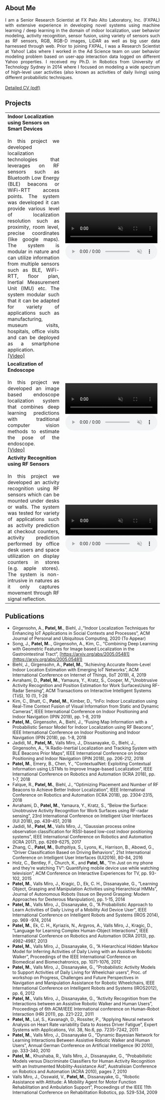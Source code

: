 ## About Me
<DIV align="justify">
I am a Senior Research Scientist at FX Palo Alto Laboratory, Inc. (FXPAL) with extensive experience in developing novel systems using machine learning / deep learning in the domain of indoor localization, user behavior modeling, activity recognition, sensor fusion, using variety of sensors such as RF sensors, RGB, RGB-D images, LiDAR as well as big user data harnessed through web. Prior to joining FXPAL, I was a Research Scientist at Yahoo! Labs where I worked in the Ad Science team on user behavior modeling problem based on user-app interaction data logged on different Yahoo properties. I received my Ph.D. in Robotics from University of Technology Sydney in 2014 where I focused on modeling a wide spectrum of high-level user activities (also known as activities of daily living) using different probabilistic techniques.
<br/><br/>
<a href="cv/Mitesh_CV.pdf"> Detailed CV (pdf) </a> 
</DIV>

## Projects

<table>
  <tr>        
    <td>
      <b>Indoor Localization using Sensors on Smart Devices </b> 
      <br><br/>
      <div align="justify"> In this project we developed localization technologies that leverages on RF sensors such as Bluetooth Low Energy (BLE) beacons or WiFi-RTT access points. The system was developed it can provide various level of localization resolution such as proximity, room level, precise coordinates (like google maps). The system is modular in nature and can utilize information from multiple sensors such as BLE, WiFi-RTT, floor plan, Inertial Measurement Unit (IMU) etc. The system modular such that it can be adapted for variety of applications such as manufacturing, museum visits, hospitals, office visits and can be deployed as a smartphone application.</div>
      <a href="https://www.youtube.com/watch?v=bjbSwUveuXs">[Video]</a>
    </td>    
    <td align="right"> 
      <video src="videos/Loco.mp4" controls autoplay controls muted width="300" height="100"></video> 
      <audio controls muted></audio> 
    </td>
  </tr>
  <tr>        
    <td>
      <b>Localization of Endoscope </b> 
      <br><br/>
      <div align="justify"> In this project we developed an image based endoscope localization system that combines deep learning predictions with traditional computer vision methods to estimate the pose of the endoscope.</div>
      <a href="https://www.youtube.com/watch?v=4T_r3oDc6-M">[Video]</a>
    </td>    
    <td align="right"> 
      <video src="videos/gi-tract.mp4" controls autoplay controls muted width="300" height="100"></video> 
      <audio controls muted></audio> 
    </td>
  </tr>
  <tr>        
    <td>
      <b>Activity Recognition using RF Sensors</b> 
      <br><br/>
      <div align="justify"> In this project we developed an activity recognition using RF sensors which can be mounted under desks or walls. The system was tested for variety of applications such as activity prediction at checkout counters, activity prediction performed by office desk users and space utilization on display counters in stores (e.g. apple stores). The system is non-intrusive in natures as it only captures movement through RF signal reflection.</div>
<!--       <a href="https://www.youtube.com/watch?v=4T_r3oDc6-M">[Video]</a> -->
    </td>    
    <td align="right"> 
      <video src="videos/activitysense.mp4" controls autoplay controls muted width="300" height="100"></video> 
      <audio controls muted></audio> 
    </td>
  </tr>
</table>

## Publications

* Girgensohn, A., **Patel, M.**, Biehl, J.,“Indoor Localization Techniques for Enhancing IoT Applications in Social Contexts and Processes”, ACM Journal of Personal and Ubiquitous Computing, 2020 (To Appear)
* Song, J., **Patel, M.**., Girgensohn, A., Kim, C., “Combining Deep Learning with Geometric Features for Image based Localization in the Gastrointestinal Tract”, [https://arxiv.org/abs/2005.05481](https://arxiv.org/abs/2005.05481)
* Biehl, J., Girgensohn, A., **Patel, M.**, “Achieving Accurate Room-Level Indoor Location Estimation with Emerging IoT Networks”, ACM International Conference on Internet of Things, (IoT 2019), 4, 2019
* Avrahami, D., **Patel, M.**, Yamaura, Y., Kratz, S., Cooper, M.,“Unobtrusive Activity Recognition and Position Estimation for Work SurfacesUsing RF-Radar Sensing”, ACM Transactions on Interactive Intelligent Systems (TiiS), 10 (1), 1-28
* Kim, C., Bhatt, C., **Patel, M.**, Kimber, D., “InFo: Indoor Localization using Real-Time Context Fusion of Visual Information from Static and Dynamic Cameras”, IEEE International Conference on Indoor Positioning and Indoor Navigation (IPIN 2019), pp. 1-8, 2019
* **Patel, M.**, Girgensohn, A., Biehl, J., “Fusing Map Information with a Probabilistic Sensor Model for Indoor Localization using RF Beacons”, IEEE International Conference on Indoor Positioning and Indoor Navigation (IPIN 2018), pp. 1-8, 2018
* Jadidi, M., **Patel, M.**, Valls Miro, J., Dissanayake, G., Biehl, J., Girgensohn, A., “A Radio-Inertial Localization and Tracking System with BLE Beacons Prior Maps”, IEEE International Conference on Indoor Positioning and Indoor Navigation (IPIN 2018), pp. 206-212, 2018
* **Patel, M.**, Emery, B., Chen, Y., “ContextualNet: Exploiting Contextual Information using LSTMs to Improve Image-based Localization”, IEEE International Conference on Robotics and Automation (ICRA 2018), pp. 1-7, 2018
* Falque, R., **Patel, M.**, Biehl, J., “Optimizing Placement and Number of RF Beacons to Achieve Better Indoor Localization”, IEEE International Conference on Robotics and Automation (ICRA 2018), pp. 2304-2315, 2018
* Avrahami, D., **Patel, M.**, Yamaura, Y., Kratz, S., “Below the Surface: Unobtrusive Activity Recognition for Work Surfaces using RF-radar sensing”, 23rd International Conference on Intelligent User Interfaces (IUI 2018), pp. 439-451, 2018
* Jadidi, M., **Patel, M.**, Valls Miro, J., “Gaussian process online observation classification for RSSI-based low-cost indoor positioning systems”, IEEE International Conference on Robotics and Automation (ICRA 2017), pp. 6269-6275, 2017
* Zhang, C., **Patel, M.**, Buthpitiya, S., Lyons, K., Harrison, B., Abowd, G., “Driver Classification Based on Driving Behaviors”, 21st International Conference on Intelligent User Interfaces (IUI2016), 80-84, 2016
* Holz, C., Bentley, F., Church, K., and **Patel, M.**, ”I’m Just on my phone and they’re watching TV”: Quantifying mobile device use while watching television”, ACM Conference on Interactive Experiences for TV, pp. 93-102, 2015
* **Patel, M.**, Valls Miro, J., Kragic, D., Ek, C. H., Dissanayake, G., ”Learning Object, Grasping and Manipulation Activities using Hierarchical HMMs”, Journal of Autonomous Robots (Issue on Beyond Grasping: Modern Approaches for Dexterous Manipulation), pp. 1-15, 2014
* **Patel, M.**, Valls Miro, J., Dissanayake, G., ”A Probabilistic Approach to Learn Activities of Daily Living of a Mobility Aid Device User”, IEEE International Conference on Intelligent Robots and Systems (IROS 2014), pp. 969 -974, 2014
* **Patel, M.**, Ek, C. H., Kyriazis, N., Argyros, A., Valls Miro, J., Kragic, D., ”Language for Learning Complex Human-Object Interactions”, IEEE International Conference on Robotics and Automation (ICRA 2013), pp. 4982-4987, 2013
* **Patel, M.**, Valls Miro, J., Dissanayake, G., ”A Hierarchical Hidden Markov Model for Inferring Activities of Daily Living with an Assistive Robotic Walker”, Proceedings of the IEEE International Conference on Biomedical and Biomechatronics, pp. 1071-1076, 2012
* **Patel, M.**, Valls Miro, J., Dissanayake, G., ”Probabilistic Activity Models to Support Activities of Daily Living for Wheelchair users”, Proc. of workshop on Progress, Challenges and Future Perspectives in Navigation and Manipulation Assistance for Robotic Wheelchairs, IEEE International Conference on Intelligent Robots and Systems (IROS2012), pp. 6, 2012
* **Patel, M.**, Valls Miro, J., Dissanayake, G., ”Activity Recognition from the Interactions between an Assistive Robotic Walker and Human Users”, Proceedings of 6th ACM/IEEE International conference on Human-Robot Interaction (HRI 2011), pp. 221-222, 2011
* **Patel, M.**, Lal, S., Kavanagh, D., Rossiter, P., ”Applying Neural network Analysis on Heart Rate variability Data to Assess Driver Fatigue”, Expert Systems with Applications, Vol. 38, No.6, pp. 7235-7242, 2011
* **Patel, M.**, Valls Miro, J., Dissanayake G., ”Dynamic Bayesian Network for Learning Interactions Between Assistive Robotic Walker and Human Users”, Annual German Conference on Artificial Intelligence (KI 2010), pp. 333-340, 2010
* **Patel, M.**, Khushaba, R., Valls Miro, J., Dissanayake, G., ”Probabilistic Models versus Discriminate Classifiers for Human Activity Recognition with an Instrumented Mobility-Assistance Aid”, Australisian Conference on Robotics and Automation (ACRA 2010), pages 7, 2010
* Valls Miro, J., Osswald, V., **Patel, M.**, Dissanayake, G., ”Robotic Assistance with Attitude: A Mobility Agent for Motor Function Rehabilitation and Ambulation Support”, Proceedings of the IEEE 11th International Conference on Rehabilitation Robotics, pp. 529-534, 2009
